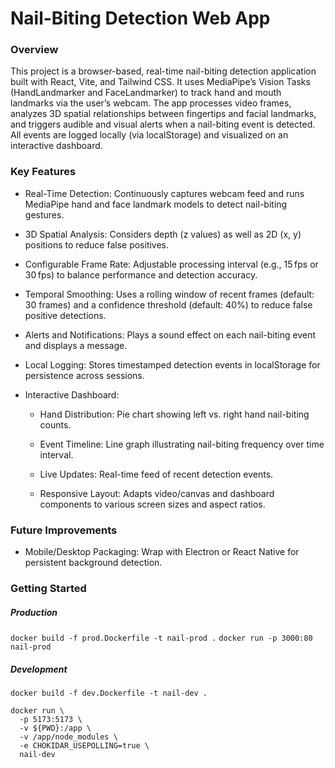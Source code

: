 # Nail-Biting Detection Web App

### Overview

This project is a browser-based, real-time nail-biting detection application built with React, Vite, and Tailwind CSS. It uses MediaPipe’s Vision Tasks (HandLandmarker and FaceLandmarker) to track hand and mouth landmarks via the user’s webcam. The app processes video frames, analyzes 3D spatial relationships between fingertips and facial landmarks, and triggers audible and visual alerts when a nail-biting event is detected. All events are logged locally (via localStorage) and visualized on an interactive dashboard.

### Key Features

- Real-Time Detection: Continuously captures webcam feed and runs MediaPipe hand and face landmark models to detect nail-biting gestures.

- 3D Spatial Analysis: Considers depth (z values) as well as 2D (x, y) positions to reduce false positives.

- Configurable Frame Rate: Adjustable processing interval (e.g., 15 fps or 30 fps) to balance performance and detection accuracy.

- Temporal Smoothing: Uses a rolling window of recent frames (default: 30 frames) and a confidence threshold (default: 40%) to reduce false positive detections.

- Alerts and Notifications: Plays a sound effect on each nail-biting event and displays a message.

- Local Logging: Stores timestamped detection events in localStorage for persistence across sessions.

- Interactive Dashboard:

    - Hand Distribution: Pie chart showing left vs. right hand nail-biting counts.

    - Event Timeline: Line graph illustrating nail-biting frequency over time interval.

    - Live Updates: Real-time feed of recent detection events.

    - Responsive Layout: Adapts video/canvas and dashboard components to various screen sizes and aspect ratios.

### Future Improvements
- Mobile/Desktop Packaging: Wrap with Electron or React Native for persistent background detection.



### Getting Started

##### Production
`docker build -f prod.Dockerfile -t nail-prod .`
`docker run -p 3000:80 nail-prod`

##### Development
`docker build -f dev.Dockerfile -t nail-dev .`

```
docker run \
  -p 5173:5173 \
  -v ${PWD}:/app \
  -v /app/node_modules \
  -e CHOKIDAR_USEPOLLING=true \
  nail-dev
```